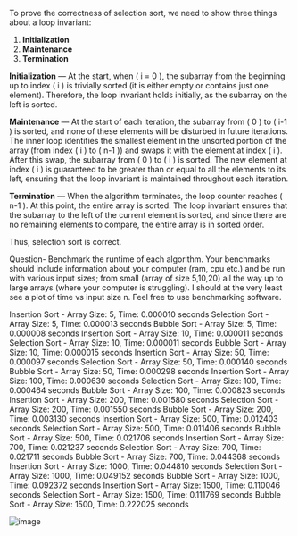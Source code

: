 To prove the correctness of selection sort, we need to show three things about a loop invariant:

1. **Initialization**
2. **Maintenance**
3. **Termination**

**Initialization** — At the start, when \( i = 0 \), the subarray from the beginning up to index \( i \) is trivially sorted (it is either empty or contains just one element). Therefore, the loop invariant holds initially, as the subarray on the left is sorted.

**Maintenance** — At the start of each iteration, the subarray from \( 0 \) to \( i-1 \) is sorted, and none of these elements will be disturbed in future iterations. The inner loop identifies the smallest element in the unsorted portion of the array (from index \( i \) to \( n-1 \)) and swaps it with the element at index \( i \). After this swap, the subarray from \( 0 \) to \( i \) is sorted. The new element at index \( i \) is guaranteed to be greater than or equal to all the elements to its left, ensuring that the loop invariant is maintained throughout each iteration.

**Termination** — When the algorithm terminates, the loop counter reaches \( n-1 \). At this point, the entire array is sorted. The loop invariant ensures that the subarray to the left of the current element is sorted, and since there are no remaining elements to compare, the entire array is in sorted order.

Thus, selection sort is correct.

Question- Benchmark the runtime of each algorithm. Your benchmarks should include information about your computer (ram, cpu etc.) and be run with various input sizes; from small (array of size 5,10,20) all the way up to large arrays (where your computer is struggling). I should at the very least see a plot of time vs input size n. Feel free to use benchmarking software.

Insertion Sort - Array Size: 5, Time: 0.000010 seconds
Selection Sort - Array Size: 5, Time: 0.000013 seconds
Bubble Sort - Array Size: 5, Time: 0.000008 seconds
Insertion Sort - Array Size: 10, Time: 0.000011 seconds
Selection Sort - Array Size: 10, Time: 0.000011 seconds
Bubble Sort - Array Size: 10, Time: 0.000015 seconds
Insertion Sort - Array Size: 50, Time: 0.000097 seconds
Selection Sort - Array Size: 50, Time: 0.000140 seconds
Bubble Sort - Array Size: 50, Time: 0.000298 seconds
Insertion Sort - Array Size: 100, Time: 0.000630 seconds
Selection Sort - Array Size: 100, Time: 0.000464 seconds
Bubble Sort - Array Size: 100, Time: 0.000823 seconds
Insertion Sort - Array Size: 200, Time: 0.001580 seconds
Selection Sort - Array Size: 200, Time: 0.001550 seconds
Bubble Sort - Array Size: 200, Time: 0.003130 seconds
Insertion Sort - Array Size: 500, Time: 0.012403 seconds
Selection Sort - Array Size: 500, Time: 0.011406 seconds
Bubble Sort - Array Size: 500, Time: 0.021706 seconds
Insertion Sort - Array Size: 700, Time: 0.021237 seconds
Selection Sort - Array Size: 700, Time: 0.021711 seconds
Bubble Sort - Array Size: 700, Time: 0.044368 seconds
Insertion Sort - Array Size: 1000, Time: 0.044810 seconds
Selection Sort - Array Size: 1000, Time: 0.049152 seconds
Bubble Sort - Array Size: 1000, Time: 0.092372 seconds
Insertion Sort - Array Size: 1500, Time: 0.110046 seconds
Selection Sort - Array Size: 1500, Time: 0.111769 seconds
Bubble Sort - Array Size: 1500, Time: 0.222025 seconds

![image](https://github.com/user-attachments/assets/bf169e11-ed11-4fc7-ba75-56c43da33958)

